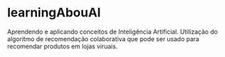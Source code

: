 # learningAbouAI
Aprendendo e aplicando conceitos de Inteligência Artificial.
Utilização do algoritmo de recomendação colaborativa que pode ser usado para recomendar produtos em lojas viruais.
